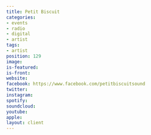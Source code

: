 ```yaml
---
title: Petit Biscuit
categories:
- events
- radio
- digital
- artist
tags:
- artist
position: 129
image: 
is-featured: 
is-front: 
website: 
facebook: https://www.facebook.com/petitbiscuitsound
twitter: 
instagram: 
spotify: 
soundcloud: 
youtube: 
apple: 
layout: client
---
```


